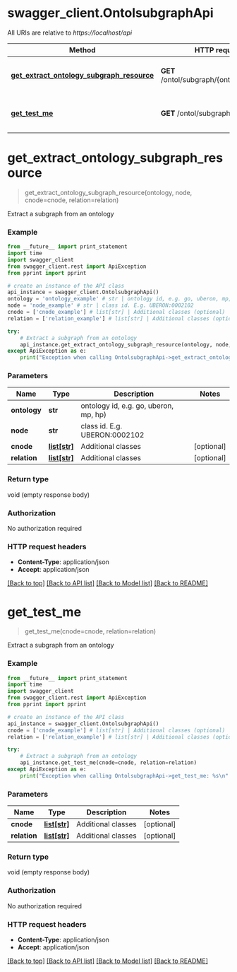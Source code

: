 # swagger_client.OntolsubgraphApi

All URIs are relative to *https://localhost/api*

Method | HTTP request | Description
------------- | ------------- | -------------
[**get_extract_ontology_subgraph_resource**](OntolsubgraphApi.md#get_extract_ontology_subgraph_resource) | **GET** /ontol/subgraph/{ontology}/{node} | Extract a subgraph from an ontology
[**get_test_me**](OntolsubgraphApi.md#get_test_me) | **GET** /ontol/subgraph/testme | Extract a subgraph from an ontology


# **get_extract_ontology_subgraph_resource**
> get_extract_ontology_subgraph_resource(ontology, node, cnode=cnode, relation=relation)

Extract a subgraph from an ontology

### Example 
```python
from __future__ import print_statement
import time
import swagger_client
from swagger_client.rest import ApiException
from pprint import pprint

# create an instance of the API class
api_instance = swagger_client.OntolsubgraphApi()
ontology = 'ontology_example' # str | ontology id, e.g. go, uberon, mp, hp)
node = 'node_example' # str | class id. E.g. UBERON:0002102
cnode = ['cnode_example'] # list[str] | Additional classes (optional)
relation = ['relation_example'] # list[str] | Additional classes (optional)

try: 
    # Extract a subgraph from an ontology
    api_instance.get_extract_ontology_subgraph_resource(ontology, node, cnode=cnode, relation=relation)
except ApiException as e:
    print("Exception when calling OntolsubgraphApi->get_extract_ontology_subgraph_resource: %s\n" % e)
```

### Parameters

Name | Type | Description  | Notes
------------- | ------------- | ------------- | -------------
 **ontology** | **str**| ontology id, e.g. go, uberon, mp, hp) | 
 **node** | **str**| class id. E.g. UBERON:0002102 | 
 **cnode** | [**list[str]**](str.md)| Additional classes | [optional] 
 **relation** | [**list[str]**](str.md)| Additional classes | [optional] 

### Return type

void (empty response body)

### Authorization

No authorization required

### HTTP request headers

 - **Content-Type**: application/json
 - **Accept**: application/json

[[Back to top]](#) [[Back to API list]](../README.md#documentation-for-api-endpoints) [[Back to Model list]](../README.md#documentation-for-models) [[Back to README]](../README.md)

# **get_test_me**
> get_test_me(cnode=cnode, relation=relation)

Extract a subgraph from an ontology

### Example 
```python
from __future__ import print_statement
import time
import swagger_client
from swagger_client.rest import ApiException
from pprint import pprint

# create an instance of the API class
api_instance = swagger_client.OntolsubgraphApi()
cnode = ['cnode_example'] # list[str] | Additional classes (optional)
relation = ['relation_example'] # list[str] | Additional classes (optional)

try: 
    # Extract a subgraph from an ontology
    api_instance.get_test_me(cnode=cnode, relation=relation)
except ApiException as e:
    print("Exception when calling OntolsubgraphApi->get_test_me: %s\n" % e)
```

### Parameters

Name | Type | Description  | Notes
------------- | ------------- | ------------- | -------------
 **cnode** | [**list[str]**](str.md)| Additional classes | [optional] 
 **relation** | [**list[str]**](str.md)| Additional classes | [optional] 

### Return type

void (empty response body)

### Authorization

No authorization required

### HTTP request headers

 - **Content-Type**: application/json
 - **Accept**: application/json

[[Back to top]](#) [[Back to API list]](../README.md#documentation-for-api-endpoints) [[Back to Model list]](../README.md#documentation-for-models) [[Back to README]](../README.md)


